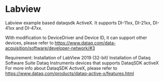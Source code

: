 # Labview
Labview example based dataqsdk ActiveX. It supports DI-11xx, DI-21xx, DI-41xx and DI-47xx. 

With modification to DeviceDriver and Device ID, it can support other devices, please refer to https://www.dataq.com/data-acquisition/software/developer-network/#3

Requirement:
Installation of LabView 2019 (32-bit)
Installation of Dataq Software Suite
Dataq Instruments devices that supports DataqSDK activeX 
For more info about DataqSDK ActiveX, please refer to https://www.dataq.com/products/dataq-active-x/features.html
